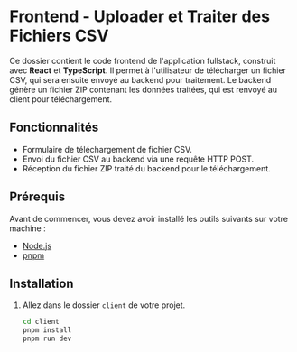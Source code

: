 # Frontend - Uploader et Traiter des Fichiers CSV

Ce dossier contient le code frontend de l'application fullstack, construit avec **React** et **TypeScript**. Il permet à l'utilisateur de télécharger un fichier CSV, qui sera ensuite envoyé au backend pour traitement. Le backend génère un fichier ZIP contenant les données traitées, qui est renvoyé au client pour téléchargement.

## Fonctionnalités

- Formulaire de téléchargement de fichier CSV.
- Envoi du fichier CSV au backend via une requête HTTP POST.
- Réception du fichier ZIP traité du backend pour le téléchargement.

## Prérequis

Avant de commencer, vous devez avoir installé les outils suivants sur votre machine :

- [Node.js](https://nodejs.org/)
- [pnpm](https://pnpm.io/fr/)

## Installation

1. Allez dans le dossier `client` de votre projet.

   ```bash
   cd client
   pnpm install
   pnpm run dev
   ```
